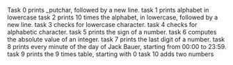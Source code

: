 Task 0 prints _putchar, followed by a new line.
task 1 prints alphabet in lowercase
task 2 prints 10 times the alphabet, in lowercase, followed by a new line.
task 3 checks for lowercase character.
task 4 checks for alphabetic character.
task 5 prints the sign of a number.
task 6 computes the absolute value of an integer.
task 7 prints the last digit of a number.
task 8 prints every minute of the day of Jack Bauer, starting from 00:00 to 23:59.
task 9 prints the 9 times table, starting with 0
task 10 adds two numbers

